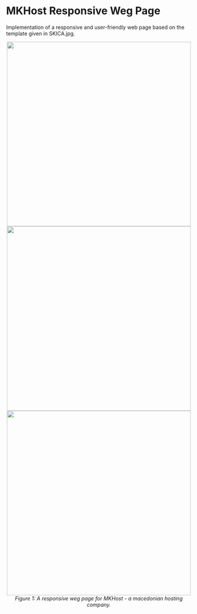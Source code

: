 # MKHost Responsive Weg Page

Implementation of a responsive and user-friendly web page based on the template given in SKICA.jpg.



<div align="center"><img width="500" src="https://user-images.githubusercontent.com/18449614/173613793-188b3378-c256-4a35-8a9e-80039670eaa0.png"> </div><div align="center"><i></i></div>

<div align="center"><img width="500" src="https://user-images.githubusercontent.com/18449614/173613799-909df940-9520-458b-bb3c-2189787af106.png"> </div><div align="center"><i></i>

<div align="center"><img width="500" src="https://user-images.githubusercontent.com/18449614/173613806-040fab83-3977-4e6e-b74c-f426cfe2efc2.png"> </div><div align="center"><i>Figure 1: A responsive weg page for MKHost - a macedonian hosting company. </i></div>



